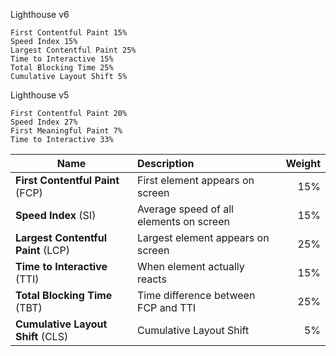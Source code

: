 Lighthouse v6

    First Contentful Paint 15%
    Speed Index 15%
    Largest Contentful Paint 25%
    Time to Interactive 15%
    Total Blocking Time 25%
    Cumulative Layout Shift 5%

Lighthouse v5

    First Contentful Paint 20%
    Speed Index 27%
    First Meaningful Paint 7%
    Time to Interactive 33%



| Name        | Description           | Weight  |
| ------------- |:-------------| -----:|
| **First Contentful Paint** (FCP)     | First element appears on screen | 15% |
| **Speed Index** (SI)     | Average speed of all elements on screen    | 15% |
| **Largest Contentful Paint** (LCP) | Largest element appears on screen |  25% |
| **Time to Interactive** (TTI) | When element actually reacts | 15% |
| **Total Blocking Time** (TBT) | Time difference between FCP and TTI | 25% |
| **Cumulative Layout Shift** (CLS) | Cumulative Layout Shift | 5% |

